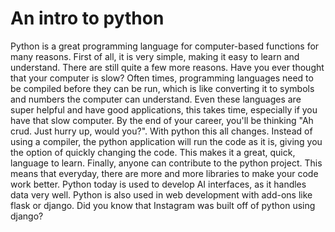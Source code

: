 # An intro to python
Python is a great programming language for computer-based functions for many reasons. First of all, it is very simple, making it easy to learn and understand. There are still quite a few more reasons. Have you ever thought that your computer is slow? Often times, programming languages need to be compiled before they can be run, which is like converting it to symbols and numbers the computer can understand. Even these languages are super helpful and have good applications, this takes time, especially if you have that slow computer. By the end of your career, you'll be thinking "Ah crud. Just hurry up, would you?". With python this all changes. Instead of using a compiler, the python application will run the code as it is, giving you the option of quickly changing the code. This makes it a great, quick, language to learn. Finally, anyone can contribute to the python project. This means that everyday, there are more and more libraries to make your code work better. Python today is used to develop AI interfaces, as it handles data very well. Python is also used in web development with add-ons like flask or django. Did you know that Instagram was built off of python using django?

